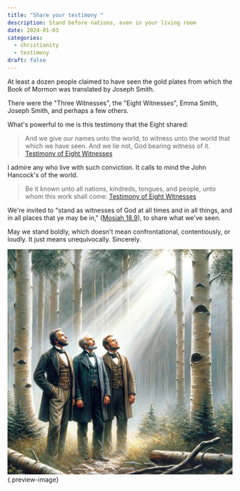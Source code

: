 ```yaml
---
title: "Share your testimony "
description: Stand before nations, even in your living room
date: 2024-01-03
categories:
  - christianity
  - testimony
draft: false
---
```

At least a dozen people claimed to have seen the gold plates from which the Book of Mormon was translated by Joseph Smith. 

There were the "Three Witnesses", the "Eight Witnesses", Emma Smith, Joseph Smith, and perhaps a few others. 

What's powerful to me is this testimony that the Eight shared:

> And we give our names unto the world, to witness unto the world that which we have seen. And we lie not, God bearing witness of it.
> [Testimony of Eight Witnesses](../scriptures/testimony-of-eight-witnesses)

I admire any who live with such conviction. It calls to mind the John Hancock's of the world. 

> Be it known unto all nations, kindreds, tongues, and people, unto whom this work shall come:
> [Testimony of Eight Witnesses](../scriptures/testimony-of-eight-witnesses) 

We're invited to "stand as witnesses of God at all times and in all things, and in all places that ye may be in," ([Mosiah 18.9](../scriptures/mosiah-18.9)), to share what we've seen. 

May we stand boldly, which doesn't mean confrontational, contentiously, or loudly. It just means unequivocally. Sincerely. 

![Stand by what you know to be true. Stand together](../img/dalle-three-witnesses.jpeg){.preview-image}